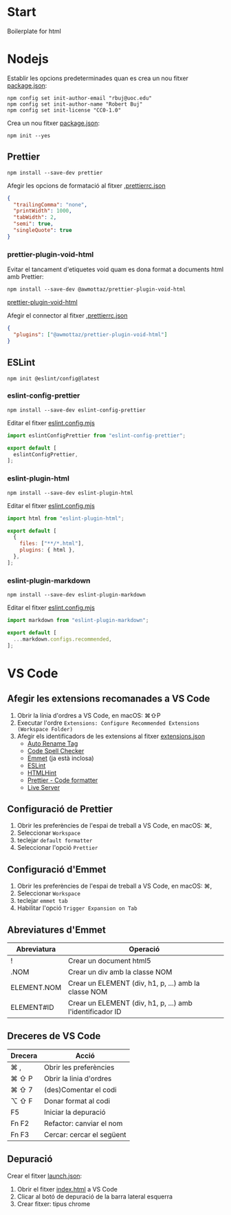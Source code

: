 # Start

Boilerplate for html

# Nodejs

Establir les opcions predeterminades quan es crea un nou fitxer [package.json](./package.json):
```
npm config set init-author-email "rbuj@uoc.edu"
npm config set init-author-name "Robert Buj"
npm config set init-license "CC0-1.0"
```

Crea un nou fitxer [package.json](./package.json):

```
npm init --yes
```

## Prettier
```
npm install --save-dev prettier
```

Afegir les opcions de formatació al fitxer [.prettierrc.json](.prettierrc.json)
```json
{
  "trailingComma": "none",
  "printWidth": 1000,
  "tabWidth": 2,
  "semi": true,
  "singleQuote": true
}
```

### prettier-plugin-void-html

Evitar el tancament d'etiquetes void quam es dona format a documents html amb Prettier:

```
npm install --save-dev @awmottaz/prettier-plugin-void-html
```

[prettier-plugin-void-html](https://github.com/awmottaz/prettier-plugin-void-html)

Afegir el connector al fitxer [.prettierrc.json](.prettierrc.json)

```json
{
  "plugins": ["@awmottaz/prettier-plugin-void-html"]
}
```

## ESLint
```
npm init @eslint/config@latest
```

### eslint-config-prettier

```
npm install --save-dev eslint-config-prettier
```

Editar el fitxer [eslint.config.mjs](./eslint.config.mjs)

```js
import eslintConfigPrettier from "eslint-config-prettier";

export default [
  eslintConfigPrettier,
];
```

### eslint-plugin-html

```
npm install --save-dev eslint-plugin-html
```

Editar el fitxer [eslint.config.mjs](./eslint.config.mjs)

```js
import html from "eslint-plugin-html";

export default [
  {
    files: ["**/*.html"],
    plugins: { html },
  },
];
```

### eslint-plugin-markdown

```
npm install --save-dev eslint-plugin-markdown
```

Editar el fitxer [eslint.config.mjs](./eslint.config.mjs)

```js
import markdown from "eslint-plugin-markdown";

export default [
  ...markdown.configs.recommended,
];
```

# VS Code

## Afegir les extensions recomanades a VS Code

1. Obrir la línia d'ordres a VS Code, en macOS: ⌘⇧P
2. Executar l'ordre `Extensions: Configure Recommended Extensions (Workspace Folder)`
3. Afegir els identificadors de les extensions al fitxer [extensions.json](.vscode/extensions.json)
   - [Auto Rename Tag](https://marketplace.visualstudio.com/items?itemName=formulahendry.auto-rename-tag)
   - [Code Spell Checker](https://marketplace.visualstudio.com/items?itemName=streetsidesoftware.code-spell-checker)
   - [Emmet](https://code.visualstudio.com/docs/editor/emmet) (ja està inclosa)
   - [ESLint](https://marketplace.visualstudio.com/items?itemName=dbaeumer.vscode-eslint)
   - [HTMLHint](https://marketplace.visualstudio.com/items?itemName=HTMLHint.vscode-htmlhint)
   - [Prettier - Code formatter](https://marketplace.visualstudio.com/items?itemName=esbenp.prettier-vscode)
   - [Live Server](https://marketplace.visualstudio.com/items?itemName=ritwickdey.LiveServer)

## Configuració de Prettier

1. Obrir les preferències de l'espai de treball a VS Code, en macOS: ⌘,
2. Seleccionar `Workspace`
3. teclejar `default formatter`
4. Seleccionar l'opció `Prettier`

## Configuració d'Emmet

1. Obrir les preferències de l'espai de treball a VS Code, en macOS: ⌘,
2. Seleccionar `Workspace`
3. teclejar `emmet tab`
4. Habilitar l'opció `Trigger Expansion on Tab`

## Abreviatures d'Emmet

| Abreviatura | Operació                                                  |
| ----------- | --------------------------------------------------------- |
| !           | Crear un document html5                                   |
| .NOM        | Crear un div amb la classe NOM                            |
| ELEMENT.NOM | Crear un ELEMENT (div, h1, p, ...) amb la classe NOM      |
| ELEMENT#ID  | Crear un ELEMENT (div, h1, p, ...) amb l'identificador ID |

## Dreceres de VS Code

| Drecera | Acció                     |
| ------- | ------------------------- |
| ⌘ ,     | Obrir les preferències    |
| ⌘ ⇧ P   | Obrir la linia d'ordres   |
| ⌘ ⇧ 7   | (des)Comentar el codi     |
| ⌥ ⇧ F   | Donar format al codi      |
| F5      | Iniciar la depuració      |
| Fn F2   | Refactor: canviar el nom  |
| Fn F3   | Cercar: cercar el següent |

## Depuració

Crear el fitxer [launch.json](./.vscode/launch.json):
1. Obrir el fitxer [index.html](./public/index.html) a VS Code
2. Clicar al botó de depuració de la barra lateral esquerra
3. Crear fitxer: tipus chrome

